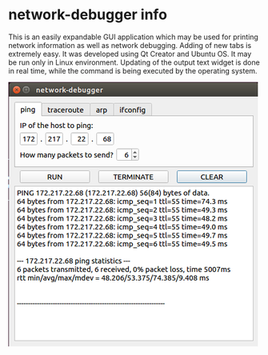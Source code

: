 # network-debugger info
This is an easily expandable GUI application which may be used for printing network information as well as network debugging. Adding of new tabs is extremely easy. It was developed using Qt Creator and Ubuntu OS. It may be run only in Linux environment. Updating of the output text widget is done in real time, while the command is being executed by the operating system.

![](https://github.com/kowalskikamil90/network-debugger/blob/master/demo/ping.png)
